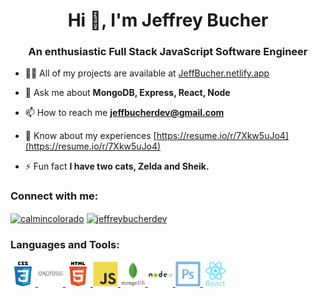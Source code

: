 <h1 align="center">Hi 👋, I'm Jeffrey Bucher</h1>
<h3 align="center">An enthusiastic Full Stack JavaScript Software Engineer</h3>

- 👨‍💻 All of my projects are available at [JeffBucher.netlify.app](JeffBucher.netlify.app)

- 💬 Ask me about **MongoDB, Express, React, Node**

- 📫 How to reach me **jeffbucherdev@gmail.com**

- 📄 Know about my experiences [https://resume.io/r/7Xkw5uJo4](https://resume.io/r/7Xkw5uJo4)

- ⚡ Fun fact **I have two cats, Zelda and Sheik.**

<h3 align="left">Connect with me:</h3>
<p align="left">
<a href="https://twitter.com/JeffBucherDev" target="blank"><img align="center" src="https://cdn.jsdelivr.net/npm/simple-icons@3.0.1/icons/twitter.svg" alt="calmincolorado" height="30" width="40" /></a>
<a href="https://linkedin.com/in/jeffreybucherdev" target="blank"><img align="center" src="https://cdn.jsdelivr.net/npm/simple-icons@3.0.1/icons/linkedin.svg" alt="jeffreybucherdev" height="30" width="40" /></a>
</p>

<h3 align="left">Languages and Tools:</h3>
<p align="left"> <a href="https://www.w3schools.com/css/" target="_blank"> <img src="https://raw.githubusercontent.com/devicons/devicon/master/icons/css3/css3-original-wordmark.svg" alt="css3" width="40" height="40"/> </a> <a href="https://expressjs.com" target="_blank"> <img src="https://raw.githubusercontent.com/devicons/devicon/master/icons/express/express-original-wordmark.svg" alt="express" width="40" height="40"/> </a> <a href="https://www.w3.org/html/" target="_blank"> <img src="https://raw.githubusercontent.com/devicons/devicon/master/icons/html5/html5-original-wordmark.svg" alt="html5" width="40" height="40"/> </a> <a href="https://developer.mozilla.org/en-US/docs/Web/JavaScript" target="_blank"> <img src="https://raw.githubusercontent.com/devicons/devicon/master/icons/javascript/javascript-original.svg" alt="javascript" width="40" height="40"/> </a> <a href="https://www.mongodb.com/" target="_blank"> <img src="https://raw.githubusercontent.com/devicons/devicon/master/icons/mongodb/mongodb-original-wordmark.svg" alt="mongodb" width="40" height="40"/> </a> <a href="https://nodejs.org" target="_blank"> <img src="https://raw.githubusercontent.com/devicons/devicon/master/icons/nodejs/nodejs-original-wordmark.svg" alt="nodejs" width="40" height="40"/> </a> <a href="https://www.photoshop.com/en" target="_blank"> <img src="https://raw.githubusercontent.com/devicons/devicon/master/icons/photoshop/photoshop-line.svg" alt="photoshop" width="40" height="40"/> </a> <a href="https://reactjs.org/" target="_blank"> <img src="https://raw.githubusercontent.com/devicons/devicon/master/icons/react/react-original-wordmark.svg" alt="react" width="40" height="40"/> </a> </p>
